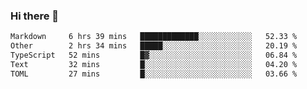 ### Hi there 👋

<!--
**WShiBin/WShiBin** is a ✨ _special_ ✨ repository because its `README.md` (this file) appears on your GitHub profile.

Here are some ideas to get you started:

- 🔭 I’m currently working on ...
- 🌱 I’m currently learning ...
- 👯 I’m looking to collaborate on ...
- 🤔 I’m looking for help with ...
- 💬 Ask me about ...
- 📫 How to reach me: ...
- 😄 Pronouns: ...
- ⚡ Fun fact: ...
-->

<!--START_SECTION:waka-->

```txt
Markdown     6 hrs 39 mins   █████████████░░░░░░░░░░░░   52.33 %
Other        2 hrs 34 mins   █████░░░░░░░░░░░░░░░░░░░░   20.19 %
TypeScript   52 mins         █▓░░░░░░░░░░░░░░░░░░░░░░░   06.84 %
Text         32 mins         █░░░░░░░░░░░░░░░░░░░░░░░░   04.20 %
TOML         27 mins         █░░░░░░░░░░░░░░░░░░░░░░░░   03.66 %
```

<!--END_SECTION:waka-->
